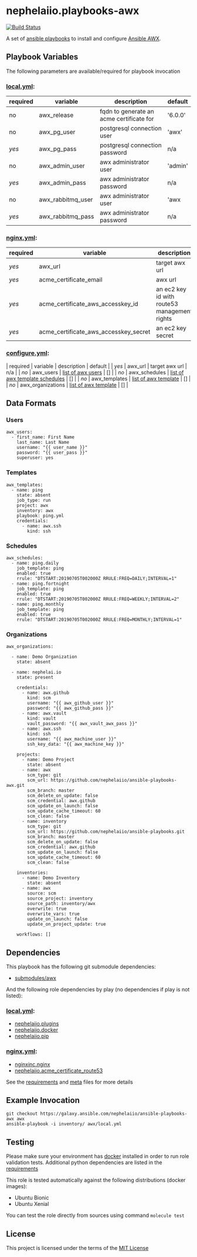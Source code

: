 # nephelaiio.playbooks-awx

[![Build Status](https://travis-ci.org/nephelaiio/ansible-playbooks-awx.svg?branch=master)](https://travis-ci.org/nephelaiio/ansible-playbooks-awx)

A set of [ansible playbooks](https://galaxy.ansible.com/nephelaiio/ansible-playbooks-awx-local) to install and configure [Ansible AWX](https://github.com/ansible/awx).

## Playbook Variables

The following parameters are available/required for playbook invocation

### [local.yml](local.yml):
| required | variable          | description                              | default |
| ---      | ---               | ---                                      | ---     |
| no       | awx_release       | fqdn to generate an acme certificate for | '6.0.0' |
| no       | awx_pg_user       | postgresql connection user               | 'awx'   |
| *yes*    | awx_pg_pass       | postgresql connection password           | n/a     |
| no       | awx_admin_user    | awx administrator user                   | 'admin' |
| *yes*    | awx_admin_pass    | awx administrator password               | n/a     |
| no       | awx_rabbitmq_user | awx administrator user                   | 'awx    |
| *yes*    | awx_rabbitmq_pass | awx administrator password               | n/a     |

### [nginx.yml](nginx.yml):
| required | variable                              | description                                  | default                                |
| ---      | ---                                   | ---                                          | ---                                    |
| *yes*    | awx_url                               | target awx url                               | n/a                                    |
| *yes*    | acme_certificate_email                | awx url                                      | n/a                                    |
| *yes*    | acme_certificate_aws_accesskey_id     | an ec2 key id with route53 management rights | lookup('env', 'AWS_ACCESS_KEY_ID')     |
| *yes*    | acme_certificate_aws_accesskey_secret | an ec2 key secret                            | lookup('env', 'AWS_SECRET_ACCESS_KEY') |

### [configure.yml](configure.yml):
| required | variable      | description                                  | default |
| *yes*    | awx_url       | target awx url                               | n/a     |
| *no*     | awx_users     | [list of awx users](#Users)                  | []      |
| *no*     | awx_schedules | [list of awx template schedules](#Schedules) | []      |
| *no*     | awx_templates | [list of awx template](#Templates)           | []      |
| *no*     | awx_organizations | [list of awx template](#Organizations) | []      |

## Data Formats

### Users
```{yaml}
awx_users:
  - first_name: First Name
    last_name: Last Name
    username: "{{ user_name }}"
    password: "{{ user_pass }}"
    superuser: yes
```

### Templates
```{yaml}
awx_templates:
  - name: ping
    state: absent
    job_type: run
    project: awx
    inventory: awx
    playbook: ping.yml
    credentials:
      - name: awx.ssh
        kind: ssh
```

### Schedules
```{yaml}
awx_schedules:
  - name: ping.daily
    job_template: ping
    enabled: true
    rrule: "DTSTART:20190705T002000Z RRULE:FREQ=DAILY;INTERVAL=1"
  - name: ping.fortnight
    job_template: ping
    enabled: true
    rrule: "DTSTART:20190705T002000Z RRULE:FREQ=WEEKLY;INTERVAL=2"
  - name: ping.monthly
    job_template: ping
    enabled: true
    rrule: "DTSTART:20190705T002000Z RRULE:FREQ=MONTHLY;INTERVAL=1"
```

### Organizations
```{yaml}
awx_organizations:

  - name: Demo Organization
    state: absent

  - name: nephelai.io
    state: present

    credentials:
      - name: awx.github
        kind: scm
        username: "{{ awx_github_user }}"
        password: "{{ awx_github_pass }}"
      - name: awx.vault
        kind: vault
        vault_password: "{{ awx_vault_awx_pass }}"
      - name: awx.ssh
        kind: ssh
        username: "{{ awx_machine_user }}"
        ssh_key_data: "{{ awx_machine_key }}"

    projects:
      - name: Demo Project
        state: absent
      - name: awx
        scm_type: git
        scm_url: https://github.com/nephelaiio/ansible-playbooks-awx.git
        scm_branch: master
        scm_delete_on_update: false
        scm_credential: awx.github
        scm_update_on_launch: false
        scm_update_cache_timeout: 60
        scm_clean: false
      - name: inventory
        scm_type: git
        scm_url: https://github.com/nephelaiio/ansible-playbooks.git
        scm_branch: master
        scm_delete_on_update: false
        scm_credential: awx.github
        scm_update_on_launch: false
        scm_update_cache_timeout: 60
        scm_clean: false

    inventories:
      - name: Demo Inventory
        state: absent
      - name: awx
        source: scm
        source_project: inventory
        source_path: inventory/awx
        overwrite: true
        overwrite_vars: true
        update_on_launch: false
        update_on_project_update: true

    workflows: []
```

## Dependencies

This playbook has the following git submodule dependencies:

* [submodules/awx](https://github.com/ansible/awx)

And the following role dependencies by play (no dependencies if play is not listed):

### [local.yml](local.yml):
* [nephelaiio.plugins](https://galaxy.ansible.com/nephelaiio/plugins)
* [nephelaiio.docker](https://galaxy.ansible.com/nephelaiio/docker)
* [nephelaiio.pip](https://galaxy.ansible.com/nephelaiio/pip)

### [nginx.yml](nginx.yml):
* [nginxinc.nginx](https://galaxy.ansible.com/nginxinc/nginx)
* [nephelaiio.acme_certificate_route53](https://galaxy.ansible.com/nephelaiio/acme_certificate_route53)

See the [requirements](https://raw.githubusercontent.com/nephelaiio/ansible-role-requirements/master/requirements.txt) and [meta](meta.yml) files for more details

## Example Invocation

```
git checkout https://galaxy.ansible.com/nephelaiio/ansible-playbooks-awx awx
ansible-playbook -i inventory/ awx/local.yml
```

## Testing

Please make sure your environment has [docker](https://www.docker.com) installed in order to run role validation tests. Additional python dependencies are listed in the [requirements](https://raw.githubusercontent.com/nephelaiio/ansible-role-requirements/master/requirements.txt)

This role is tested automatically against the following distributions (docker images):

  * Ubuntu Bionic
  * Ubuntu Xenial

You can test the role directly from sources using command ` molecule test `

## License

This project is licensed under the terms of the [MIT License](/LICENSE)
